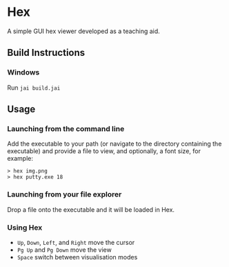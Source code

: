 # Hex
A simple GUI hex viewer developed as a teaching aid.

## Build Instructions

### Windows
Run `jai build.jai`

## Usage

### Launching from the command line
Add the executable to your path (or navigate to the directory containing the executable) and provide a file to view, and optionally, a font size, for example:
```console
> hex img.png
> hex putty.exe 18
```

### Launching from your file explorer
Drop a file onto the executable and it will be loaded in Hex.

### Using Hex
- `Up`, `Down`, `Left`, and `Right` move the cursor
- `Pg Up` and `Pg Down` move the view
- `Space` switch between visualisation modes